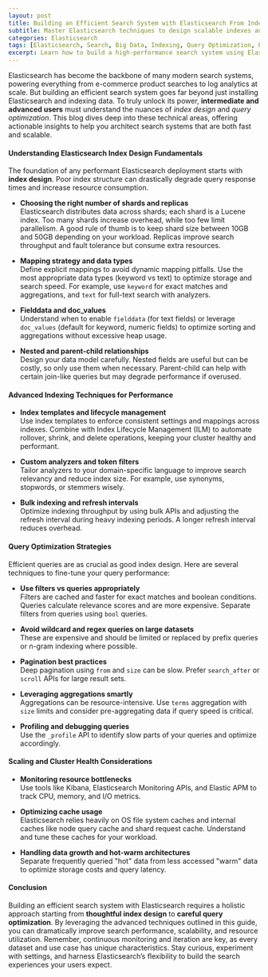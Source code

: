 ```yaml
---
layout: post
title: Building an Efficient Search System with Elasticsearch From Index Design to Query Optimization
subtitle: Master Elasticsearch techniques to design scalable indexes and optimize queries for lightning-fast search performance
categories: Elasticsearch
tags: [Elasticsearch, Search, Big Data, Indexing, Query Optimization, Performance, Distributed Systems]
excerpt: Learn how to build a high-performance search system using Elasticsearch by mastering index design and query optimization strategies tailored for intermediate and advanced users.
---
```

Elasticsearch has become the backbone of many modern search systems, powering everything from e-commerce product searches to log analytics at scale. But building an efficient search system goes far beyond just installing Elasticsearch and indexing data. To truly unlock its power, **intermediate and advanced users** must understand the nuances of *index design* and *query optimization*. This blog dives deep into these technical areas, offering actionable insights to help you architect search systems that are both fast and scalable.

#### Understanding Elasticsearch Index Design Fundamentals

The foundation of any performant Elasticsearch deployment starts with **index design**. Poor index structure can drastically degrade query response times and increase resource consumption.

- **Choosing the right number of shards and replicas**  
  Elasticsearch distributes data across shards; each shard is a Lucene index. Too many shards increase overhead, while too few limit parallelism. A good rule of thumb is to keep shard size between 10GB and 50GB depending on your workload. Replicas improve search throughput and fault tolerance but consume extra resources.

- **Mapping strategy and data types**  
  Define explicit mappings to avoid dynamic mapping pitfalls. Use the most appropriate data types (keyword vs text) to optimize storage and search speed. For example, use `keyword` for exact matches and aggregations, and `text` for full-text search with analyzers.

- **Fielddata and doc_values**  
  Understand when to enable `fielddata` (for text fields) or leverage `doc_values` (default for keyword, numeric fields) to optimize sorting and aggregations without excessive heap usage.

- **Nested and parent-child relationships**  
  Design your data model carefully. Nested fields are useful but can be costly, so only use them when necessary. Parent-child can help with certain join-like queries but may degrade performance if overused.

#### Advanced Indexing Techniques for Performance

- **Index templates and lifecycle management**  
  Use index templates to enforce consistent settings and mappings across indexes. Combine with Index Lifecycle Management (ILM) to automate rollover, shrink, and delete operations, keeping your cluster healthy and performant.

- **Custom analyzers and token filters**  
  Tailor analyzers to your domain-specific language to improve search relevancy and reduce index size. For example, use synonyms, stopwords, or stemmers wisely.

- **Bulk indexing and refresh intervals**  
  Optimize indexing throughput by using bulk APIs and adjusting the refresh interval during heavy indexing periods. A longer refresh interval reduces overhead.

#### Query Optimization Strategies

Efficient queries are as crucial as good index design. Here are several techniques to fine-tune your query performance:

- **Use filters vs queries appropriately**  
  Filters are cached and faster for exact matches and boolean conditions. Queries calculate relevance scores and are more expensive. Separate filters from queries using `bool` queries.

- **Avoid wildcard and regex queries on large datasets**  
  These are expensive and should be limited or replaced by prefix queries or n-gram indexing where possible.

- **Pagination best practices**  
  Deep pagination using `from` and `size` can be slow. Prefer `search_after` or `scroll` APIs for large result sets.

- **Leveraging aggregations smartly**  
  Aggregations can be resource-intensive. Use `terms` aggregation with `size` limits and consider pre-aggregating data if query speed is critical.

- **Profiling and debugging queries**  
  Use the `_profile` API to identify slow parts of your queries and optimize accordingly.

#### Scaling and Cluster Health Considerations

- **Monitoring resource bottlenecks**  
  Use tools like Kibana, Elasticsearch Monitoring APIs, and Elastic APM to track CPU, memory, and I/O metrics.

- **Optimizing cache usage**  
  Elasticsearch relies heavily on OS file system caches and internal caches like node query cache and shard request cache. Understand and tune these caches for your workload.

- **Handling data growth and hot-warm architectures**  
  Separate frequently queried "hot" data from less accessed "warm" data to optimize storage costs and query latency.

#### Conclusion

Building an efficient search system with Elasticsearch requires a holistic approach starting from **thoughtful index design** to **careful query optimization**. By leveraging the advanced techniques outlined in this guide, you can dramatically improve search performance, scalability, and resource utilization. Remember, continuous monitoring and iteration are key, as every dataset and use case has unique characteristics. Stay curious, experiment with settings, and harness Elasticsearch’s flexibility to build the search experiences your users expect.


